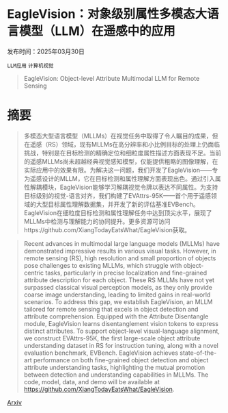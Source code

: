 # EagleVision：对象级别属性多模态大语言模型（LLM）在遥感中的应用

发布时间：2025年03月30日

`LLM应用` `计算机视觉`

> EagleVision: Object-level Attribute Multimodal LLM for Remote Sensing

# 摘要

> 多模态大型语言模型（MLLMs）在视觉任务中取得了令人瞩目的成果，但在遥感（RS）领域，现有MLLMs在高分辨率和小比例目标的处理上仍面临挑战，特别是在目标检测的精确定位和细粒度属性描述方面表现不足。当前的遥感MLLMs尚未超越经典视觉感知模型，仅能提供粗略的图像理解，在实际应用中的效果有限。为解决这一问题，我们开发了EagleVision——专为遥感设计的MLLM，它在目标检测和属性理解方面表现出色。通过引入属性解耦模块，EagleVision能够学习解耦视觉令牌以表达不同属性。为支持目标级别的视觉-语言对齐，我们构建了EVAttrs-95K——首个用于遥感领域的大型目标属性理解数据集，并开发了新的评估基准EVBench。EagleVision在细粒度目标检测和属性理解任务中达到顶尖水平，展现了MLLMs中检测与理解能力的协同提升。更多资源可访问https://github.com/XiangTodayEatsWhat/EagleVision获取。

> Recent advances in multimodal large language models (MLLMs) have demonstrated impressive results in various visual tasks. However, in remote sensing (RS), high resolution and small proportion of objects pose challenges to existing MLLMs, which struggle with object-centric tasks, particularly in precise localization and fine-grained attribute description for each object. These RS MLLMs have not yet surpassed classical visual perception models, as they only provide coarse image understanding, leading to limited gains in real-world scenarios. To address this gap, we establish EagleVision, an MLLM tailored for remote sensing that excels in object detection and attribute comprehension. Equipped with the Attribute Disentangle module, EagleVision learns disentanglement vision tokens to express distinct attributes. To support object-level visual-language alignment, we construct EVAttrs-95K, the first large-scale object attribute understanding dataset in RS for instruction tuning, along with a novel evaluation benchmark, EVBench. EagleVision achieves state-of-the-art performance on both fine-grained object detection and object attribute understanding tasks, highlighting the mutual promotion between detection and understanding capabilities in MLLMs. The code, model, data, and demo will be available at https://github.com/XiangTodayEatsWhat/EagleVision.

[Arxiv](https://arxiv.org/abs/2503.23330)